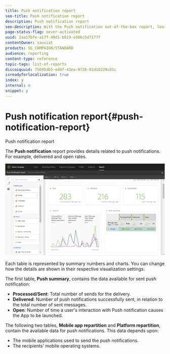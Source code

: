 ```yaml
---
title: Push notification report
seo-title: Push notification report
description: Push notification report
seo-description: With the Push notification out-of-the-box report, learn about the success of your push notifications.
page-status-flag: never-activated
uuid: 2aa17bfe-a17f-49d1-b019-e506c5d7177f
contentOwner: sauviat
products: SG_CAMPAIGN/STANDARD
audience: reporting
content-type: reference
topic-tags: list-of-reports
discoiquuid: 75695db5-e49f-43ea-9726-01d10229cd1c
isreadyforlocalization: true
index: y
internal: n
snippet: y
---
```


# Push notification report{#push-notification-report}

Push notification report

The **Push notification** report provides details related to push notifications. For example, delivered and open rates.

![](assets/dynamic_report_push.png)

Each table is represented by summary numbers and charts. You can change how the details are shown in their respective visualization settings.

The first table, **Push summary**, contains the data available for sent push notification:

* **Processed/Sent**: Total number of sends for the delivery.
* **Delivered**: Number of push notifications successfully sent, in relation to the total number of sent messages.
* **Open**: Number of time a user's interaction with Push notification causes the App to be launched.

The following two tables, **Mobile app repartition** and **Platform repartition**, contain the available data for push notifications. This data depends upon:

* The mobile applications used to send the push notifications.
* The recipients' mobile operating systems.

